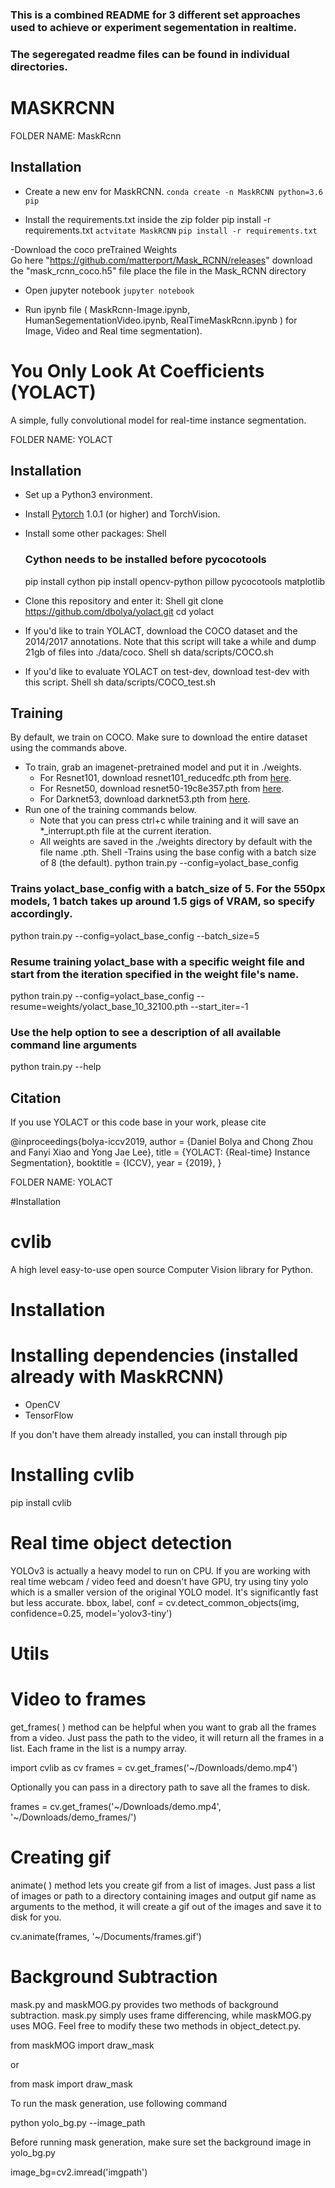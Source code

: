 ### This is a combined README for 3 different set approaches used to achieve or experiment segementation in realtime.
### The segeregated readme files can be found in individual directories. 





# MASKRCNN

FOLDER NAME: MaskRcnn

## Installation

- Create a new env for MaskRCNN.
	`conda create -n MaskRCNN python=3.6 pip`


- Install the requirements.txt inside the zip folder pip install -r requirements.txt
	`actvitate MaskRCNN`
	`pip install -r requirements.txt`

-Download the coco preTrained Weights	
	Go here "https://github.com/matterport/Mask_RCNN/releases"
	download the "mask_rcnn_coco.h5" file
	place the file in the Mask_RCNN directory
	
	
- Open jupyter notebook
	`jupyter notebook`
	
- Run ipynb file ( MaskRcnn-Image.ipynb, HumanSegementationVideo.ipynb, RealTimeMaskRcnn.ipynb ) for Image, Video and Real time segmentation).





# You Only Look At Coefficients (YOLACT)
A simple, fully convolutional model for real-time instance segmentation.

FOLDER NAME: YOLACT




## Installation
 - Set up a Python3 environment.
 - Install [Pytorch](http://pytorch.org/) 1.0.1 (or higher) and TorchVision.
 - Install some other packages:
   Shell
   ### Cython needs to be installed before pycocotools
   pip install cython
   pip install opencv-python pillow pycocotools matplotlib 
   
 - Clone this repository and enter it:
   Shell
   git clone https://github.com/dbolya/yolact.git
   cd yolact
   
 - If you'd like to train YOLACT, download the COCO dataset and the 2014/2017 annotations. Note that this script will take a while and dump 21gb of files into ./data/coco.
   Shell
   sh data/scripts/COCO.sh
   
 - If you'd like to evaluate YOLACT on test-dev, download test-dev with this script.
   Shell
   sh data/scripts/COCO_test.sh
   



## Training
By default, we train on COCO. Make sure to download the entire dataset using the commands above.
 - To train, grab an imagenet-pretrained model and put it in ./weights.
   - For Resnet101, download resnet101_reducedfc.pth from [here](https://drive.google.com/file/d/1tvqFPd4bJtakOlmn-uIA492g2qurRChj/view?usp=sharing).
   - For Resnet50, download resnet50-19c8e357.pth from [here](https://drive.google.com/file/d/1Jy3yCdbatgXa5YYIdTCRrSV0S9V5g1rn/view?usp=sharing).
   - For Darknet53, download darknet53.pth from [here](https://drive.google.com/file/d/17Y431j4sagFpSReuPNoFcj9h7azDTZFf/view?usp=sharing).
 - Run one of the training commands below.
   - Note that you can press ctrl+c while training and it will save an *_interrupt.pth file at the current iteration.
   - All weights are saved in the ./weights directory by default with the file name <config>_<epoch>_<iter>.pth.
Shell
-Trains using the base config with a batch size of 8 (the default).
python train.py --config=yolact_base_config

### Trains yolact_base_config with a batch_size of 5. For the 550px models, 1 batch takes up around 1.5 gigs of VRAM, so specify accordingly.
python train.py --config=yolact_base_config --batch_size=5

### Resume training yolact_base with a specific weight file and start from the iteration specified in the weight file's name.
python train.py --config=yolact_base_config --resume=weights/yolact_base_10_32100.pth --start_iter=-1

### Use the help option to see a description of all available command line arguments
python train.py --help




## Citation
If you use YOLACT or this code base in your work, please cite

@inproceedings{bolya-iccv2019,
  author    = {Daniel Bolya and Chong Zhou and Fanyi Xiao and Yong Jae Lee},
  title     = {YOLACT: {Real-time} Instance Segmentation},
  booktitle = {ICCV},
  year      = {2019},
}






FOLDER NAME: YOLACT




#Installation
# cvlib
A high level easy-to-use open source Computer Vision library for Python.

# Installation

# Installing dependencies (installed already with MaskRCNN)

* OpenCV
* TensorFlow

If you don't have them already installed, you can install through pip

# Installing cvlib
pip install cvlib

# Real time object detection
YOLOv3 is actually a heavy model to run on CPU. If you are working with real time webcam / video feed and doesn't have GPU, try using tiny yolo which is a smaller version of the original YOLO model. It's significantly fast but less accurate.
bbox, label, conf = cv.detect_common_objects(img, confidence=0.25, model='yolov3-tiny')

# Utils
# Video to frames
get_frames( ) method can be helpful when you want to grab all the frames from a video. Just pass the path to the video, it will return all the frames in a list. Each frame in the list is a numpy array.

import cvlib as cv
frames = cv.get_frames('~/Downloads/demo.mp4')

Optionally you can pass in a directory path to save all the frames to disk.

frames = cv.get_frames('~/Downloads/demo.mp4', '~/Downloads/demo_frames/')


# Creating gif
animate( ) method lets you create gif from a list of images. Just pass a list of images or path to a directory containing images and output gif name as arguments to the method, it will create a gif out of the images and save it to disk for you.


cv.animate(frames, '~/Documents/frames.gif')


# Background Subtraction
mask.py and maskMOG.py provides two methods of background subtraction. mask.py simply uses frame differencing, while maskMOG.py uses MOG. Feel free to modify these two methods in object_detect.py.

from maskMOG import draw_mask

or

from mask import draw_mask

To run the mask generation, use following command

python yolo_bg.py --image_path

Before running mask generation, make sure set the background image in yolo_bg.py


image_bg=cv2.imread('imgpath')




